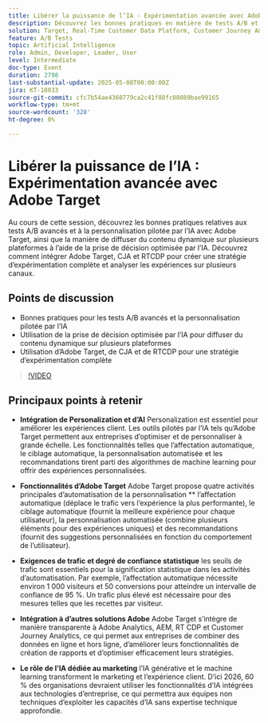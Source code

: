 ```yaml
---
title: Libérer la puissance de l’IA - Expérimentation avancée avec Adobe Target
description: Découvrez les bonnes pratiques en matière de tests A/B et de personnalisation de l’IA avec Adobe Target, CJA et RTCDP afin de générer du contenu et des informations dynamiques sur plusieurs plateformes.
solution: Target, Real-Time Customer Data Platform, Customer Journey Analytics
feature: A/B Tests
topic: Artificial Intelligence
role: Admin, Developer, Leader, User
level: Intermediate
doc-type: Event
duration: 2798
last-substantial-update: 2025-05-08T00:00:00Z
jira: KT-18033
source-git-commit: cfc7b54ae4360779ca2c41f88fc08089bae99165
workflow-type: tm+mt
source-wordcount: '328'
ht-degree: 0%

---
```



# Libérer la puissance de l’IA : Expérimentation avancée avec Adobe Target

Au cours de cette session, découvrez les bonnes pratiques relatives aux tests A/B avancés et à la personnalisation pilotée par l’IA avec Adobe Target, ainsi que la manière de diffuser du contenu dynamique sur plusieurs plateformes à l’aide de la prise de décision optimisée par l’IA. Découvrez comment intégrer Adobe Target, CJA et RTCDP pour créer une stratégie d’expérimentation complète et analyser les expériences sur plusieurs canaux.

## Points de discussion

* Bonnes pratiques pour les tests A/B avancés et la personnalisation pilotée par l’IA
* Utilisation de la prise de décision optimisée par l’IA pour diffuser du contenu dynamique sur plusieurs plateformes
* Utilisation d’Adobe Target, de CJA et de RTCDP pour une stratégie d’expérimentation complète

>[!VIDEO](https://video.tv.adobe.com/v/3458079/?learn=on&enablevpops)

## Principaux points à retenir

* **Intégration de Personalization et d’AI** Personalization est essentiel pour améliorer les expériences client. Les outils pilotés par l’IA tels qu’Adobe Target permettent aux entreprises d’optimiser et de personnaliser à grande échelle. Les fonctionnalités telles que l’affectation automatique, le ciblage automatique, la personnalisation automatisée et les recommandations tirent parti des algorithmes de machine learning pour offrir des expériences personnalisées.

* **Fonctionnalités d’Adobe Target** Adobe Target propose quatre activités principales d’automatisation de la personnalisation ** l’affectation automatique (déplace le trafic vers l’expérience la plus performante), le ciblage automatique (fournit la meilleure expérience pour chaque utilisateur), la personnalisation automatisée (combine plusieurs éléments pour des expériences uniques) et des recommandations (fournit des suggestions personnalisées en fonction du comportement de l’utilisateur).

* **Exigences de trafic et degré de confiance statistique** les seuils de trafic sont essentiels pour la signification statistique dans les activités d’automatisation. Par exemple, l’affectation automatique nécessite environ 1 000 visiteurs et 50 conversions pour atteindre un intervalle de confiance de 95 %. Un trafic plus élevé est nécessaire pour des mesures telles que les recettes par visiteur.

* **Intégration à d’autres solutions Adobe** Adobe Target s’intègre de manière transparente à Adobe Analytics, AEM, RT CDP et Customer Journey Analytics, ce qui permet aux entreprises de combiner des données en ligne et hors ligne, d’améliorer leurs fonctionnalités de création de rapports et d’optimiser efficacement leurs stratégies.

* **Le rôle de l’IA dédiée au marketing** l’IA générative et le machine learning transforment le marketing et l’expérience client. D’ici 2026, 60 % des organisations devraient utiliser les fonctionnalités d’IA intégrées aux technologies d’entreprise, ce qui permettra aux équipes non techniques d’exploiter les capacités d’IA sans expertise technique approfondie.

